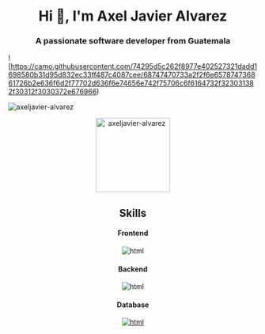 <h1 align="center">Hi 👋, I'm Axel Javier Alvarez</h1>
<h3 align="center">A passionate software developer from Guatemala</h3>

![https://camo.githubusercontent.com/74295d5c262f8977e402527321dadd1698580b31d95d832ec33ff487c4087cee/68747470733a2f2f6e657874736861726b2e636f6d2f77702d636f6e74656e742f75706c6f6164732f323031382f30312f3030372e676966)
<p align="left"> <img src="https://komarev.com/ghpvc/?username=axeljavier-alvarez&label=Profile%20views&color=0e75b6&style=flat" alt="axeljavier-alvarez" /> </p>

<div align="center">
  <img src="https://github-readme-stats.vercel.app/api/top-langs?username=axeljavier-alvarez&show_icons=true&locale=en&layout=compact" alt="axeljavier-alvarez"  height="150" alt="languages graph"  />
</div>

<h2 align="center">Skills</h2>
<!--
<h4>Frontend</h4>
[![Skills](https://skillicons.dev/icons?i=js,html,css,bootstrap)](https://skillicons.dev)
-->

<h4 align="center">Frontend</h4>
<p align="center">
    <img src="https://skillicons.dev/icons?i=html,css,js,bootstrap,angular" alt="html">
</p>

<h4 align="center">Backend</h4>
<p align="center"> 
    <img src="https://skillicons.dev/icons?i=nodejs,cpp,java,spring" alt="html">
</p>


<h4 align="center">Database</h4>
<p align="center">
  <a href="https://skillicons.dev">
    <img src="https://skillicons.dev/icons?i=mysql,mongodb" alt="html">
  </a>
</p>


